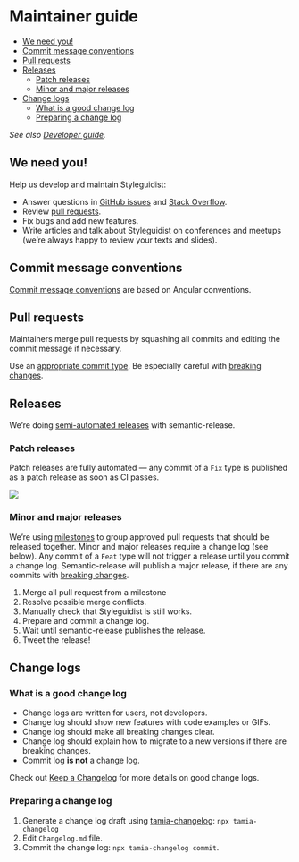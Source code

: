 # Maintainer guide

<!-- To update run: npx markdown-toc -i docs/Maintenance.md -->

<!-- toc -->

* [We need you!](#we-need-you)
* [Commit message conventions](#commit-message-conventions)
* [Pull requests](#pull-requests)
* [Releases](#releases)
  * [Patch releases](#patch-releases)
  * [Minor and major releases](#minor-and-major-releases)
* [Change logs](#change-logs)
  * [What is a good change log](#what-is-a-good-change-log)
  * [Preparing a change log](#preparing-a-change-log)

<!-- tocstop -->

_See also [Developer guide](Development.md)._

## We need you!

Help us develop and maintain Styleguidist:

* Answer questions in [GitHub issues](https://github.com/styleguidist/react-styleguidist/issues) and [Stack Overflow](https://stackoverflow.com/questions/tagged/react-styleguidist).
* Review [pull requests](https://github.com/styleguidist/react-styleguidist/pulls).
* Fix bugs and add new features.
* Write articles and talk about Styleguidist on conferences and meetups (we’re always happy to review your texts and slides).

## Commit message conventions

[Commit message conventions](https://github.com/tamiadev/semantic-release-tamia/blob/master/Convention.md) are based on Angular conventions.

## Pull requests

Maintainers merge pull requests by squashing all commits and editing the commit message if necessary.

Use an [appropriate commit type](https://github.com/tamiadev/semantic-release-tamia/blob/master/Convention.md#types). Be especially careful with [breaking changes](https://github.com/tamiadev/semantic-release-tamia/blob/master/Convention.md#breaking-changes).

## Releases

We’re doing [semi-automated releases](http://blog.sapegin.me/all/semantic-release) with semantic-release.

### Patch releases

Patch releases are fully automated — any commit of a `Fix` type is published as a patch release as soon as CI passes.

![](https://d3vv6lp55qjaqc.cloudfront.net/items/1T3v1z0c3f1I1E3l0B3s/patch-commit.png)

### Minor and major releases

We’re using [milestones](https://github.com/styleguidist/react-styleguidist/milestones) to group approved pull requests that should be released together. Minor and major releases require a change log (see below). Any commit of a `Feat` type will not trigger a release until you commit a change log. Semantic-release will publish a major release, if there are any commits with [breaking changes](https://github.com/tamiadev/semantic-release-tamia/blob/master/Convention.md#breaking-changes).

1.  Merge all pull request from a milestone
2.  Resolve possible merge conflicts.
3.  Manually check that Styleguidist is still works.
4.  Prepare and commit a change log.
5.  Wait until semantic-release publishes the release.
6.  Tweet the release!

## Change logs

### What is a good change log

* Change logs are written for users, not developers.
* Change log should show new features with code examples or GIFs.
* Change log should make all breaking changes clear.
* Change log should explain how to migrate to a new versions if there are breaking changes.
* Commit log **is not** a change log.

Check out [Keep a Changelog](https://keepachangelog.com/) for more details on good change logs.

### Preparing a change log

1.  Generate a change log draft using [tamia-changelog](https://github.com/tamiadev/tamia-changelog): `npx tamia-changelog`
2.  Edit `Changelog.md` file.
3.  Commit the change log: `npx tamia-changelog commit`.

